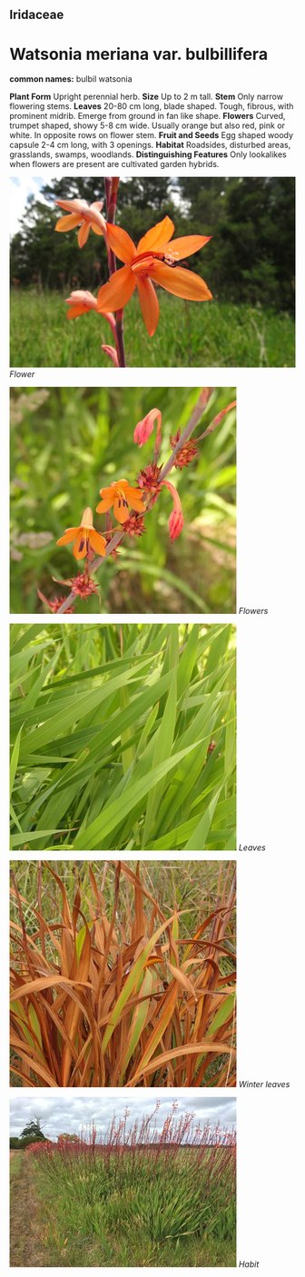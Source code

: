 ## Iridaceae
# Watsonia meriana var. bulbillifera
**common names:** bulbil watsonia

**Plant Form** Upright perennial herb. **Size** Up to 2 m tall. **Stem** Only narrow flowering stems. **Leaves** 20-80 cm long, blade shaped. Tough, fibrous, with prominent midrib. Emerge from ground in fan like shape. **Flowers** Curved, trumpet shaped, showy 5-8 cm wide. Usually orange but also red, pink or white. In opposite rows on flower stem. **Fruit and Seeds** Egg shaped woody capsule 2-4 cm long, with 3 openings. **Habitat** Roadsides, disturbed areas, grasslands, swamps, woodlands. **Distinguishing Features** Only lookalikes when flowers are present are cultivated garden hybrids.


![Flower](4774_IMG_2692.jpg)
 *Flower* 

![Flowers](68988_P1011361.jpg)
 *Flowers* 

![Leaves](68990_P1011363.jpg)
 *Leaves* 

![Winter leaves](83158_P1088489.jpg)
 *Winter leaves* 

![Habit](49731_Watsonia-meriana-var-bulbillifera_Branxholme.jpg)
 *Habit* 

